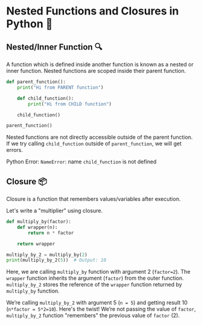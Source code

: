 # Nested Functions and Closures in Python 🔄

## Nested/Inner Function 🔍

A function which is defined inside another function is known as a nested or inner function. Nested functions are scoped inside their parent function.

```python
def parent_function():
    print("Hi from PARENT function")

    def child_function():
        print("Hi from CHILD function")

    child_function()

parent_function()
```

Nested functions are not directly accessible outside of the parent function. If we try calling `child_function` outside of `parent_function`, we will get errors.

Python Error: `NameError`: name `child_function` is not defined

## Closure 📦

Closure is a function that remembers values/variables after execution.

Let's write a "multiplier" using closure.

```python
def multiply_by(factor):
    def wrapper(n):
        return n * factor

    return wrapper

multiply_by_2 = multiply_by(2)
print(multiply_by_2(5))  # Output: 10
```

Here, we are calling `multiply_by` function with argument 2 (`factor=2`). The `wrapper` function inherits the argument (`factor`) from the outer function. `multiply_by_2` stores the reference of the `wrapper` function returned by `multiply_by` function.

We’re calling `multiply_by_2` with argument 5 (`n = 5`) and getting result 10 (`n*factor = 5*2=10`). Here's the twist! We’re not passing the value of `factor`, `multiply_by_2` function "remembers" the previous value of `factor` (2).
